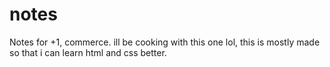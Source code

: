 # notes
Notes for +1, commerce. ill be cooking with this one lol, this is mostly made so that i can learn html and css better.
